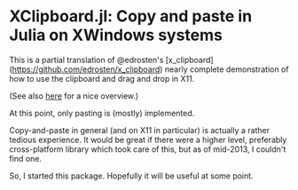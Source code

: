 # XClipboard.jl: Copy and paste in Julia on XWindows systems

This is a partial translation of @edrosten's [x_clipboard]
(https://github.com/edrosten/x_clipboard) nearly complete
demonstration of how to use the clipboard and drag and drop in X11.

(See also [here](http://www.edwardrosten.com/code/x11.html) for a nice
overview.)

At this point, only pasting is (mostly) implemented.

Copy-and-paste in general (and on X11 in particular) is actually a
rather tedious experience.  It would be great if there were a higher
level, preferably cross-platform library which took care of this, but
as of mid-2013, I couldn't find one.

So, I started this package.  Hopefully it will be useful at some point.

